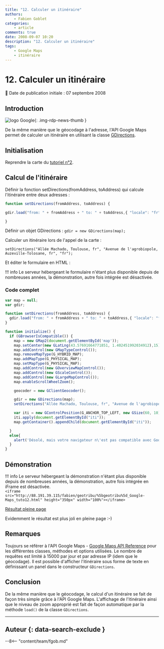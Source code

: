 ```yaml
---
title: "12. Calculer un itinéraire"
authors:
    - Fabien Goblet
categories:
    - article
comments: true
date: 2008-09-07 10:20
description: "12. Calculer un itinéraire"
tags:
    - Google Maps
    - itinéraire
---
```


# 12. Calculer un itinéraire

:calendar: Date de publication initiale : 07 septembre 2008

## Introduction

![logo Google](https://cdn.geotribu.fr/img/logos-icones/entreprises_association/google/google.webp "logo Google"){: .img-rdp-news-thumb }

De la même manière que le géocodage à l'adresse, l'API Google Maps permet de calculer un itinéraire en utilisant la classe [GDirections](http://code.google.com/intl/fr/apis/maps/documentation/reference.html#GDirections).  

## Initialisation

Reprendre la carte du [tutoriel n°2](2008-08-22_2-enrichir-la-carte-avec-des-boutons-et-des-controles.md).

## Calcul de l'itinéraire

Définir la fonction setDirections(fromAddress, toAddress) qui calcule l'itinéraire entre deux adresses :  

```javascript
function setDirections(fromAddress, toAddress) {  

gdir.load("from: " + fromAddress + " to: " + toAddress,{ "locale": "fr" });  

}
```

Définir un objet GDirections : `gdir = new GDirections(map);`  

Calculer un itinéraire lors de l'appel de la carte :

`setDirections("Allée Machado, Toulouse, fr", "Avenue de l'agrobiopole, Auzeville-Tolosane, fr", "fr");`

Et éditer le formulaire en HTML :  

!!! info
    Le serveur hébergeant le formulaire n'étant plus disponible depuis de nombreuses années, la démonstration, autre fois intégrée est désactivée.

### Code complet

```javascript
var map = null;
var gdir;

function setDirections(fromAddress, toAddress) {
  gdir.load("from: " + fromAddress + " to: " + toAddress,{ "locale": "fr" });
}

function initialize() {
  if (GBrowserIsCompatible()) {
    map = new GMap2(document.getElementById('map'));
    map.setCenter(new GLatLng(43.57691664771851, 1.402451992034912),15);
    map.addControl(new GMapTypeControl());
    map.removeMapType(G_HYBRID_MAP);
    map.addMapType(G_PHYSICAL_MAP);
    map.setMapType(G_PHYSICAL_MAP);
    map.addControl(new GOverviewMapControl());
    map.addControl(new GScaleControl());
    map.addControl(new GLargeMapControl());
    map.enableScrollWheelZoom();

    geocoder = new GClientGeocoder();

    gdir = new GDirections(map);
    setDirections("Allée Machado, Toulouse, fr", "Avenue de l'agrobiopole, Auzeville-Tolosane, fr", "fr");

    var iti = new GControlPosition(G_ANCHOR_TOP_LEFT, new GSize(60, 10));
    iti.apply(document.getElementById("iti"));
    map.getContainer().appendChild(document.getElementById("iti"));

  }
  else{
    alert('Désolé, mais votre navigateur n\'est pas compatible avec Google Maps');
  }
}
```

## Démonstration

!!! info
    Le serveur hébergeant la démonstration n'étant plus disponible depuis de nombreuses années, la démonstration, autre fois intégrée en iFrame est désactivée.  
    `<iframe src="http://88.191.39.115/fabien/geotribu/%5bgeotribu%5d_Google-Maps_tuto12.html" height="350px" width="100%"></iframe>`

[Résultat pleine page](http://88.191.39.115/fabien/geotribu/%5bgeotribu%5d_Google-Maps_tuto12.html)

Evidemment le résultat est plus joli en pleine page :-)

## Remarques

Toujours se référer à l'API Google Maps - [Google Maps API Reference](http://code.google.com/apis/maps/documentation/reference.html) pour les différentes classes, méthodes et options utilisées. Le nombre de requêtes est limité à 15000 par jour et par adresse IP (idem que le géocodage). Il est possible d'afficher l'itinéraire sous forme de texte en définissant un panel dans le constructeur `GDirections`.

## Conclusion

De la même manière que le géocodage, le calcul d'un itinéraire se fait de façon très simple grâce à l'API Google Maps. L'affichage de l'itinéraire ainsi que le niveau de zoom approprié est fait de façon automatique par la méthode `load()` de la classe `GDirections`.

----

## Auteur {: data-search-exclude }

--8<-- "content/team/fgob.md"
